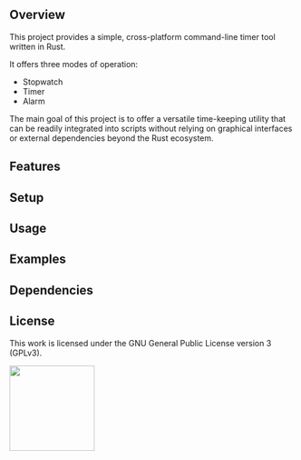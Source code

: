 ## Overview

This project provides a simple, cross-platform command-line timer tool written
in Rust.

It offers three modes of operation:

- Stopwatch
- Timer
- Alarm

The main goal of this project is to offer a versatile time-keeping utility that
can be readily integrated into scripts without relying on graphical interfaces
or external dependencies beyond the Rust ecosystem.

## Features

## Setup

## Usage

## Examples

## Dependencies

## License

This work is licensed under the GNU General Public License version 3 (GPLv3).

[<img src="https://s-christy.com/status-banner-service/GPLv3_Logo.svg" width="150" />](https://www.gnu.org/licenses/gpl-3.0.en.html)
